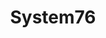 ---
title: System76
type: postcard
bookcase_cover_src: 'images/articles/linux/system76/system76.webp'
bookcase_cover_src_dark: 'images/articles/linux/system76/system76.webp'
weight: 20
---